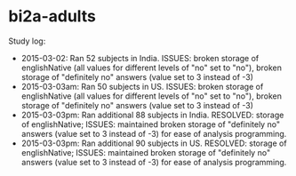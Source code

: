 # bi2a-adults

Study log:
- 2015-03-02: Ran 52 subjects in India. ISSUES: broken storage of englishNative (all values for different levels of "no" set to "no"), broken storage of "definitely no" answers (value set to 3 instead of -3)
- 2015-03-03am: Ran 50 subjects in US. ISSUES: broken storage of englishNative (all values for different levels of "no" set to "no"), broken storage of "definitely no" answers (value set to 3 instead of -3)
- 2015-03-03pm: Ran additional 88 subjects in India. RESOLVED: storage of englishNative; ISSUES: maintained broken storage of "definitely no" answers (value set to 3 instead of -3) for ease of analysis programming.
- 2015-03-03pm: Ran additional 90 subjects in US. RESOLVED: storage of englishNative; ISSUES: maintained broken storage of "definitely no" answers (value set to 3 instead of -3) for ease of analysis programming.
